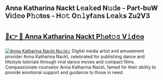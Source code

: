 ## Anna Katharina Nackt L𝚎a𝚔ed N𝚞𝚍e - Part-buW Vi𝚍𝚎o P𝚑𝚘tos - H𝚘𝚝 O𝚗𝚕yf𝚊ns L𝚎a𝚔s Zu2V3

# <h2><a href="http://kfcln58.oniu.top/?m=Anna+Katharina+Nackt">🔗👉 🔴 Anna Katharina Nackt P𝚑ot𝚘𝚜 V𝚒d𝚎o</a></h2>

[![Anna Katharina Nackt Nu𝚍e𝚜](https://i.imgur.com/0qMVB7G.gif)](http://kfcln58.oniu.top/?m=Anna+Katharina+Nackt)
Digital media artist and amusement provider Anna Katharina Nackt, celebrated for publishing dance and lifestyle tutorials through viral dance moves and compact films. Compassionate counselor Anna Katharina Nackt, famed for their ability to provide emotional support and guidance to those in need.  

